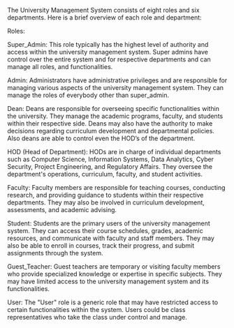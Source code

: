 The University Management System consists of eight roles and six departments. Here is a brief overview of each role and department:


Roles:


Super_Admin: This role typically has the highest level of authority and access within the university management system. Super admins have control over the entire system and for respective departments and can manage all roles, and functionalities.


Admin: Administrators have administrative privileges and are responsible for managing various aspects of the university management system. They can manage the roles of everybody other than super_admin.


Dean: Deans are responsible for overseeing specific functionalities within the university. They manage the academic programs, faculty, and students within their respective side. Deans may also have the authority to make decisions regarding curriculum development and departmental policies. Also deans are able to control even the HOD’s of the department.


HOD (Head of Department): HODs are in charge of individual departments such as Computer Science, Information Systems, Data Analytics, Cyber Security, Project Engineering, and Regulatory Affairs. They oversee the department's operations, curriculum, faculty, and student activities.


Faculty: Faculty members are responsible for teaching courses, conducting research, and providing guidance to students within their respective departments. They may also be involved in curriculum development, assessments, and academic advising.


Student: Students are the primary users of the university management system. They can access their course schedules, grades, academic resources, and communicate with faculty and staff members. They may also be able to enroll in courses, track their progress, and submit assignments through the system.


Guest_Teacher: Guest teachers are temporary or visiting faculty members who provide specialized knowledge or expertise in specific subjects. They may have limited access to the university management system and its functionalities.


User: The "User" role is a generic role that may have restricted access to certain functionalities within the system. Users could be class representatives who take the class under control and manage.
